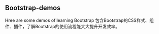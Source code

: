 ## Bootstrap-demos
Hree are some demos of learning Bootstrap
包含Bootstrap的CSS样式、组件、插件，了解Bootstrap的使用流程能大大提升开发效率。
